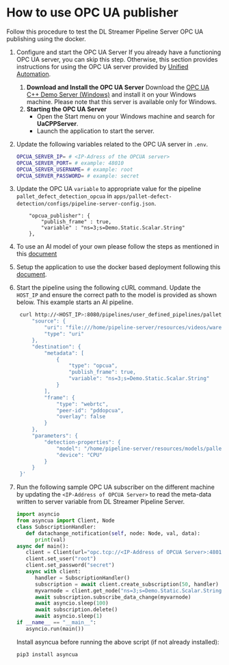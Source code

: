 # How to use OPC UA publisher

Follow this procedure to test the DL Streamer Pipeline Server OPC UA publishing using the docker.

1. Configure and start the OPC UA Server
   If you already have a functioning OPC UA server, you can skip this step. Otherwise, this section provides instructions for using the OPC UA server provided by [Unified Automation](https://www.unified-automation.com).
   1. **Download and Install the OPC UA Server**
      Download the [OPC UA C++ Demo Server (Windows)](https://www.unified-automation.com/downloads/opc-ua-servers.html) and install it on your Windows machine. Please note that this server is available only for Windows.
   2. **Starting the OPC UA Server**
      * Open the Start menu on your Windows machine and search for **UaCPPServer**.
      * Launch the application to start the server.

2. Update the following variables related to the OPC UA server in `.env`.
    ``` sh
    OPCUA_SERVER_IP= # <IP-Adress of the OPCUA server>
    OPCUA_SERVER_PORT= # example: 48010
    OPCUA_SERVER_USERNAME= # example: root
    OPCUA_SERVER_PASSWORD= # example: secret
    ```

3. Update the OPC UA `variable` to appropriate value for the pipeline `pallet_defect_detection_opcua` in `apps/pallet-defect-detection/configs/pipeline-server-config.json`.

    ```shell
        "opcua_publisher": {
            "publish_frame" : true,
            "variable" : "ns=3;s=Demo.Static.Scalar.String"
        },
    ```

4. To use an AI model of your own please follow the steps as mentioned in this [document](./how-to-use-an-ai-model-and-video-file-of-your-own.md)

5. Setup the application to use the docker based deployment following this [document](./get-started.md#setup-the-application).

6. Start the pipeline using the following cURL command. Update the `HOST_IP` and ensure the correct path to the model is provided as shown below. This example starts an AI pipeline.

   ```sh
    curl http://<HOST_IP>:8080/pipelines/user_defined_pipelines/pallet_defect_detection_opcua -X POST -H 'Content-Type: application/json' -d '{
        "source": {
            "uri": "file:///home/pipeline-server/resources/videos/warehouse.avi",
            "type": "uri"
        },
        "destination": {
            "metadata": [
                {
                    "type": "opcua",
                    "publish_frame": true,
                    "variable": "ns=3;s=Demo.Static.Scalar.String"
                }
            ],
            "frame": {
                "type": "webrtc",
                "peer-id": "pddopcua",
                "overlay": false
            }
        },
        "parameters": {
            "detection-properties": {
                "model": "/home/pipeline-server/resources/models/pallet-defect-detection/deployment/Detection/model/model.xml",
                "device": "CPU"
            }
        }
    }'
   ```

7. Run the following sample OPC UA subscriber on the different machine by updating the `<IP-Address of OPCUA Server>` to read the meta-data written to server variable from DL Streamer Pipeline Server.
   ```python
   import asyncio
   from asyncua import Client, Node
   class SubscriptionHandler:
      def datachange_notification(self, node: Node, val, data):
         print(val)
   async def main():
      client = Client(url="opc.tcp://<IP-Address of OPCUA Server>:48010")
      client.set_user("root")
      client.set_password("secret")
      async with client:
         handler = SubscriptionHandler()
         subscription = await client.create_subscription(50, handler)
         myvarnode = client.get_node("ns=3;s=Demo.Static.Scalar.String")
         await subscription.subscribe_data_change(myvarnode)
         await asyncio.sleep(100)
         await subscription.delete()
         await asyncio.sleep(1)
   if __name__ == "__main__":
      asyncio.run(main())
   ```
   Install asyncua before running the above script (if not already installed):
   ```sh
   pip3 install asyncua
   ```

